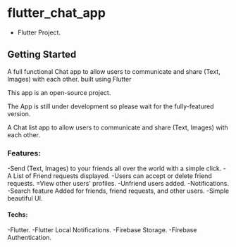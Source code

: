 # flutter_chat_app

- Flutter Project.

## Getting Started
A full functional Chat app to allow users to communicate and share (Text, Images) with each other. built using Flutter

This app is an open-source project.

The App is still under development so please wait for the fully-featured version.

A Chat list app to allow users to communicate and share (Text, Images) with each other.

### Features:
-Send (Text, Images) to your friends all over the world with a simple click.
-A List of Friend requests displayed.
-Users can accept or delete friend requests.
=View other users' profiles.
-Unfriend users added.
-Notifications.
-Search feature Added for friends, friend requests, and other users.
-Simple beautiful UI.
#### Techs: 
-Flutter.
-Flutter Local Notifications.
-Firebase Storage.
-Firebase Authentication.




